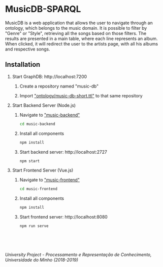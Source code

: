 # MusicDB-SPARQL

MusicDB is a web application that allows the user to navigate through an ontology, which belongs to the music domain. It is possible to filter by "Genre" or "Style", retrieving all the songs based on those filters. The results are presented in a main table, where each line represents an album. When clicked, it will redirect the user to the artists page, with all his albums and respective songs.

## Installation

1. Start GraphDB: http://localhost:7200
   
   1. Create a repository named "music-db"
   
   2. Import ["ontology/music-db-short.ttl"](https://github.com/MGCSousa/musicdb-SPARQL/tree/master/ontology/music-db-short.ttl) to that same repository

2. Start Backend Server (Node.js)
   
   1. Navigate to ["music-backend"](https://github.com/MGCSousa/musicdb-SPARQL/tree/master/music-backend)
      
      ```bash
      cd music-backend
      ```
   
   2. Install all components
      
      ```bash
      npm install
      ```
   
   3. Start backend server: http://localhost:2727
      
      ```bash
      npm start
      ```

3. Start Frontend Server (Vue.js)
   
   1. Navigate to ["music-frontend"](https://github.com/MGCSousa/musicdb-SPARQL/tree/master/music-frontend)
      
      ```bash
      cd music-frontend
      ```
   
   2. Install all components
      
      ```bash
      npm install
      ```
   
   3. Start frontend server: http://localhost:8080
      
      ```bash
      npm run serve
      ```

&nbsp;

&nbsp;

*University Project - Processamento e Representação de Conhecimento, Universidade do Minho (2018-2019)*
